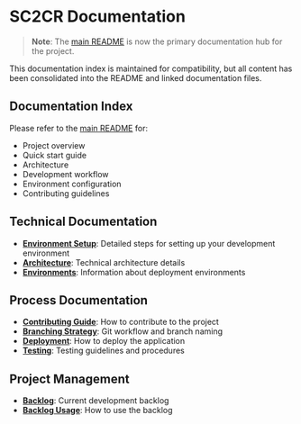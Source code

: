 # SC2CR Documentation

> **Note**: The [main README](../README.md) is now the primary documentation hub for the project.

This documentation index is maintained for compatibility, but all content has been consolidated into the README and linked documentation files.

## Documentation Index

Please refer to the [main README](../README.md) for:
- Project overview
- Quick start guide
- Architecture
- Development workflow
- Environment configuration
- Contributing guidelines

## Technical Documentation

- **[Environment Setup](technical-documentation/environment-setup.md)**: Detailed steps for setting up your development environment
- **[Architecture](technical-documentation/architecture.md)**: Technical architecture details
- **[Environments](technical-documentation/environments.md)**: Information about deployment environments

## Process Documentation

- **[Contributing Guide](development-process/contributing.md)**: How to contribute to the project
- **[Branching Strategy](development-process/branching-strategy.md)**: Git workflow and branch naming
- **[Deployment](development-process/deployment.md)**: How to deploy the application
- **[Testing](development-process/testing.md)**: Testing guidelines and procedures

## Project Management

- **[Backlog](backlog/backlog.md)**: Current development backlog
- **[Backlog Usage](backlog/usage.md)**: How to use the backlog
